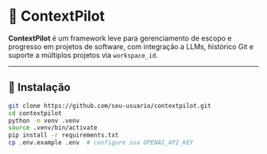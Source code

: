 # 🧠 ContextPilot

**ContextPilot** é um framework leve para gerenciamento de escopo e progresso em projetos de software, com integração a LLMs, histórico Git e suporte a múltiplos projetos via `workspace_id`.

---

## 🚀 Instalação

```bash
git clone https://github.com/seu-usuario/contextpilot.git
cd contextpilot
python -m venv .venv
source .venv/bin/activate
pip install -r requirements.txt
cp .env.example .env  # configure sua OPENAI_API_KEY
